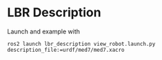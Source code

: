 # LBR Description
Launch and example with

```shell
ros2 launch lbr_description view_robot.launch.py description_file:=urdf/med7/med7.xacro
```
